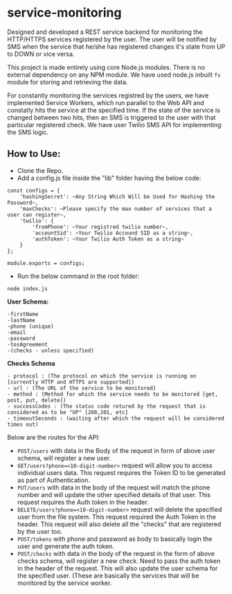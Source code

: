 # service-monitoring
Designed and developed a REST service backend for monitoring the HTTP/HTTPS services registered by the user.
The user will be notified by SMS when the service that he/she has registered changes it's state from UP to DOWN or vice versa.

This project is made entirely using core Node.js modules. There is no external dependency on any NPM module.
We have used node.js inbuilt ```fs``` module for storing and retrieving the data.

For constantly monitoring the services registred by the users, we have implemented Service Workers, which run parallel to the Web API and constatly hits the service at the specified time. If the state of the service is changed between two hits, then an SMS is triggered to the user with that particular registered check.
We have user Twilio SMS API for implementing the SMS logic.

## How to Use:
- Clone the Repo.
- Add a config.js file inside the "lib" folder having the below code:
```
const configs = {
    'hashingSecret': ~Any String Which Will be Used for Hashing the Password~,
    'maxChecks': ~Please specify the max number of services that a user can register~,
    'twilio': {
        'fromPhone': ~Your registred twilio number~,
        'accountSid': ~Your Twilio Accound SID as a string~,
        'authToken': ~Your Twilio Auth Token as a string~
    }
};

module.exports = configs;
```
- Run the below command in the root folder:
```
node index.js
```

**User Schema:**
  ```
  -firstName
  -lastName
  -phone (unique)
  -email
  -password
  -tosAgreement
  -(checks - unless specified)
  ```
  
**Checks Schema**
  ```
  - protocol : (The protocol on which the service is running on [currently HTTP and HTTPS are supported])
  - url : (The URL of the service to be monitored)
  - method : (Method for which the service needs to be monitored [get, post, put, delete])
  - successCodes : (The status code retured by the request that is considered as to be "UP" [200,201, etc]
  - timeoutSeconds : (waiting after which the request will be considered times out)
  ```
  
Below are the routes for the API:
  - ```POST/users``` with data in the Body of the request in form of above user schema, will register a new user.
  - ```GET/users?phone=<10-digit-number>``` request will allow you to access individual users data. This request requires the Token ID to be generated as part of Authentication.
  - ```PUT/users``` with data in the body of the request will match the phone number and will update the other specified details of that user. This request requires the Auth token in the header.
  - ```DELETE/users?phone=<10-digit-number>``` request will delete the specified user from the file system. This request required the Auth Token in the header. This request will also delete all the "checks" that are registered by the user too.
  - ```POST/tokens``` with phone and password as body to basically login the user and generate the auth token.
  - ```POST/checks``` with data in the body of the request in the form of above checks schema, will register a new check. Need to pass the auth token in the header of the request. This will also update the user schema for the specified user. (These are basically the services that will be monitored by the service worker.
